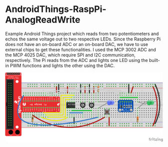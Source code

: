 # AndroidThings-RaspPi-AnalogReadWrite
Example Android Things project which reads from two potentiometers and echos the same voltage out to two respective LEDs. 
Since the Raspberry Pi does not have an on-board ADC or an on-board DAC, we have to use external chips to get these functionalities.
I used the MCP 3002 ADC and the MCP 4025 DAC, which require SPI and I2C communication, respectively. The Pi reads from the
ADC and lights one LED using the built-in PWM functions and lights the other using the DAC.

![Fritzing Diagram](https://github.com/nickcapurso/AndroidThings-RaspPi-AnalogReadWrite/blob/master/CompletedCircuit_bb.png)
